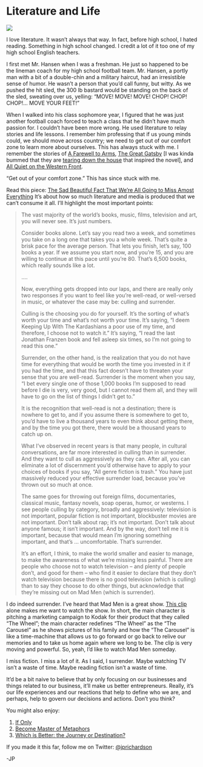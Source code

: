 <!--
id: 4777208702
link: http://loudjet.com/a/literature-and-life
slug: literature-and-life
date: Wed Apr 20 2011 09:50:48 GMT-0500 (CDT)
publish: 2011-04-020
tags: life, literature
-->


Literature and Life
===================

![](http://media.tumblr.com/tumblr_ljyh2jyLfx1qzbc4f.jpg)

I love literature. It wasn’t always that way. In fact, before high
school, I hated reading. Something in high school changed. I credit a
lot of it too one of my high school English teachers.

I first met Mr. Hansen when I was a freshman. He just so happened to be
the lineman coach for my high school football team. Mr. Hansen, a portly
man with a bit of a double-chin and a military haircut, had an
irresistible sense of humor. He wasn’t a person that you’d call funny,
but witty. As we pushed the hit sled, the 300 lb bastard would be
standing on the back of the sled, sweating over us, yelling: “MOVE!
MOVE! MOVE! CHOP! CHOP! CHOP!… MOVE YOUR FEET!”

When I walked into his class sophomore year, I figured that he was just
another football coach forced to teach a class that he didn’t have much
passion for. I couldn’t have been more wrong. He used literature to
relay stories and life lessons. I remember him professing that if us
young minds could, we should move across country; we need to get out of
our comfort zone to learn more about ourselves. This has always stuck
with me. I remember the stories of [A Farewell to
Arms](http://en.wikipedia.org/wiki/A_Farewell_to_Arms), [The Great
Gatsby](http://en.wikipedia.org/wiki/The_Great_Gatsby) [I was kinda
bummed that they are [tearing down the
house](http://www.cnn.com/video/#/video/us/2011/04/19/great.gatsby.mansion.cnn?hpt=C2)
that inspired the novel], and [All Quiet on the Western
Front](http://en.wikipedia.org/wiki/All_Quiet_on_the_Western_Front).

“Get out of your comfort zone.” This has since stuck with me.

Read this piece: [The Sad Beautiful Fact That We’re All Going to Miss
Amost
Everything](http://www.npr.org/blogs/monkeysee/2011/04/19/135508305/the-sad-beautiful-fact-that-were-all-going-to-miss-almost-everything)
It’s about how so much literature and media is produced that we can’t
consume it all. I’ll highlight the most important points:

> The vast majority of the world’s books, music, films, television and
> art, you will never see. It’s just numbers.
>
> Consider books alone. Let’s say you read two a week, and sometimes you
> take on a long one that takes you a whole week. That’s quite a brisk
> pace for the average person. That lets you finish, let’s say, 100
> books a year. If we assume you start now, and you’re 15, and you are
> willing to continue at this pace until you’re 80. That’s 6,500 books,
> which really sounds like a lot.
>
> ….
>
> Now, everything gets dropped into our laps, and there are really only
> two responses if you want to feel like you’re well-read, or
> well-versed in music, or whatever the case may be: culling and
> surrender.
>
> Culling is the choosing you do for yourself. It’s the sorting of
> what’s worth your time and what’s not worth your time. It’s saying, “I
> deem Keeping Up With The Kardashians a poor use of my time, and
> therefore, I choose not to watch it.” It’s saying, “I read the last
> Jonathan Franzen book and fell asleep six times, so I’m not going to
> read this one.”
>
> Surrender, on the other hand, is the realization that you do not have
> time for everything that would be worth the time you invested in it if
> you had the time, and that this fact doesn’t have to threaten your
> sense that you are well-read. Surrender is the moment when you say, “I
> bet every single one of those 1,000 books I’m supposed to read before
> I die is very, very good, but I cannot read them all, and they will
> have to go on the list of things I didn’t get to.”
>
> It is the recognition that well-read is not a destination; there is
> nowhere to get to, and if you assume there is somewhere to get to,
> you’d have to live a thousand years to even think about getting there,
> and by the time you got there, there would be a thousand years to
> catch up on.
>
> What I’ve observed in recent years is that many people, in cultural
> conversations, are far more interested in culling than in surrender.
> And they want to cull as aggressively as they can. After all, you can
> eliminate a lot of discernment you’d otherwise have to apply to your
> choices of books if you say, “All genre fiction is trash.” You have
> just massively reduced your effective surrender load, because you’ve
> thrown out so much at once.
>
> The same goes for throwing out foreign films, documentaries, classical
> music, fantasy novels, soap operas, humor, or westerns. I see people
> culling by category, broadly and aggressively: television is not
> important, popular fiction is not important, blockbuster movies are
> not important. Don’t talk about rap; it’s not important. Don’t talk
> about anyone famous; it isn’t important. And by the way, don’t tell me
> it is important, because that would mean I’m ignoring something
> important, and that’s … uncomfortable. That’s surrender.
>
> It’s an effort, I think, to make the world smaller and easier to
> manage, to make the awareness of what we’re missing less painful.
> There are people who choose not to watch television – and plenty of
> people don’t, and good for them – who find it easier to declare that
> they don’t watch television because there is no good television (which
> is culling) than to say they choose to do other things, but
> acknowledge that they’re missing out on Mad Men (which is surrender).

I do indeed surrender. I’ve heard that Mad Men is a great show. [This
clip](http://www.youtube.com/watch?v=R2bLNkCqpuY) alone makes me want to
watch the show. In short, the main character is pitching a marketing
campaign to Kodak for their product that they called “The Wheel”; the
main character redefines “The Wheel” as the “The Carousel” as he shows
pictures of his family and how the “The Carousel” is like a time-machine
that allows us to go forward or go back to relive our memories and to
take us home again where we long to be. The clip is very moving and
powerful. So, yeah, I’d like to watch Mad Men someday.

I miss fiction. I miss a lot of it. As I said, I surrender. Maybe
watching TV isn’t a waste of time. Maybe reading fiction isn’t a waste
of time.

It’d be a bit naive to believe that by only focusing on our businesses
and things related to our business, it’ll make us better entrepreneurs.
Really, it’s our life experiences and our reactions that help to define
who we are, and perhaps, help to govern our decisions and actions. Don’t
you think?

You might also enjoy:

1.  [If Only](http://loudjet.com/a/if-only)
2.  [Become Master of
    Metaphors](http://loudjet.com/a/become-master-of-metaphors)
3.  [Which is Better: the Journey or
    Destination?](http://loudjet.com/a/which-is-better-the-journey-or-the-destination)

If you made it this far, follow me on Twitter:
[@jprichardson](http://twitter.com/jprichardson)

-JP

